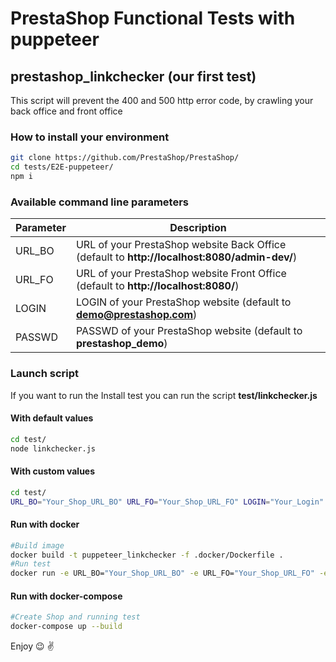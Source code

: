 # PrestaShop Functional Tests with puppeteer

## prestashop_linkchecker (our first test)
This script will prevent the 400 and 500 http error code, by crawling your back office and front office

### How to install your environment

```bash
git clone https://github.com/PrestaShop/PrestaShop/
cd tests/E2E-puppeteer/
npm i
```

### Available command line parameters

| Parameter           | Description      |
|---------------------|----------------- |
| URL_BO              | URL of your PrestaShop website Back Office (default to **http://localhost:8080/admin-dev/**) |
| URL_FO              | URL of your PrestaShop website Front Office (default to **http://localhost:8080/**) |
| LOGIN               | LOGIN of your PrestaShop website (default to **demo@prestashop.com**) |
| PASSWD              | PASSWD of your PrestaShop website (default to **prestashop_demo**) |

### Launch script
If you want to run the Install test you can run the script **test/linkchecker.js**

#### With default values

```bash
cd test/
node linkchecker.js
```

#### With custom values

```bash
cd test/
URL_BO="Your_Shop_URL_BO" URL_FO="Your_Shop_URL_FO" LOGIN="Your_Login" PASSWD="Your_Password" node linkchecker.js
```

#### Run with docker

```bash
#Build image
docker build -t puppeteer_linkchecker -f .docker/Dockerfile .
#Run test
docker run -e URL_BO="Your_Shop_URL_BO" -e URL_FO="Your_Shop_URL_FO" -e LOGIN="Your_Login" -e PASSWD="Your_Password" --network="host" puppeteer_linkchecker
```

#### Run with docker-compose

```bash
#Create Shop and running test
docker-compose up --build
```

Enjoy :wink: :v:
